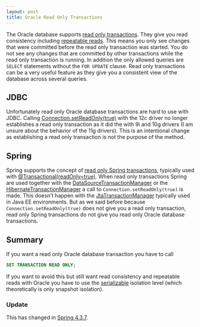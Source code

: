 ```yaml
---
layout: post
title: Oracle Read Only Transactions
---
```


The Oracle database supports [read only transactions](https://docs.oracle.com/database/121/SQLRF/statements_10005.htm#SQLRF55418). They give you read consistency including <a href="https://en.wikipedia.org/wiki/Isolation_(database_systems)#Repeatable_reads">repeatable reads</a>. This means you only see changes that were committed before the read only transaction was started. You do not see any changes that are committed by other transactions while the read only transaction is running. In addition the only allowed queries are `SELECT` statements without the `FOR UPDATE` clause. Read only transactions can be a very useful feature as they give you a consistent view of the database across several queries.

## JDBC

Unfortunately read only Oracle database transactions are hard to use with JDBC. Calling [Connection.setReadOnly(true)](https://docs.oracle.com/javase/8/docs/api/java/sql/Connection.html#setReadOnly-boolean-) with the 12c driver no longer establishes a read only transaction as it did the with 9i and 10g drivers (I am unsure about the behavior of the 11g drivers). This is an intentional change as establishing a read only transaction is not the purpose of the method.

## Spring

Spring supports the concept of [read only Spring transactions](https://docs.spring.io/spring-framework/docs/current/javadoc-api/org/springframework/transaction/TransactionDefinition.html#isReadOnly--), typically used with [@Transactional(readOnly=true)](https://docs.spring.io/spring-framework/docs/current/javadoc-api/org/springframework/transaction/annotation/Transactional.html#readOnly--). When read only transactions Spring are used together with the  [DataSourceTransactionManager](https://docs.spring.io/spring/docs/current/javadoc-api/org/springframework/jdbc/datasource/DataSourceTransactionManager.html) or the [HibernateTransactionManager](https://docs.spring.io/spring/docs/current/javadoc-api/org/springframework/orm/hibernate5/HibernateTransactionManager.html) a call to `Connection.setReadOnly(true)` is made. This doesn't happen with the [JtaTransactionManager](https://docs.spring.io/spring/docs/current/javadoc-api/org/springframework/transaction/jta/JtaTransactionManager.html) typically used in Java EE environments. But as we said before because `Connection.setReadOnly(true)` does not give you a read only transaction, read only Spring transactions do not give you read only Oracle database transactions.

## Summary

If you want a read only Oracle database transaction you have to call

```sql
SET TRANSACTION READ ONLY;
```

If you want to avoid this but still want read consistency and repeatable reads with Oracle you have to use the <a href="https://en.wikipedia.org/wiki/Isolation_(database_systems)#Serializable">serializable</a> isolation level (which theoretically is only snapshot isolation).

### Update
This has changed in [Spring 4.3.7](https://marschall.github.io/2017/02/13/spring-read-only.html).

